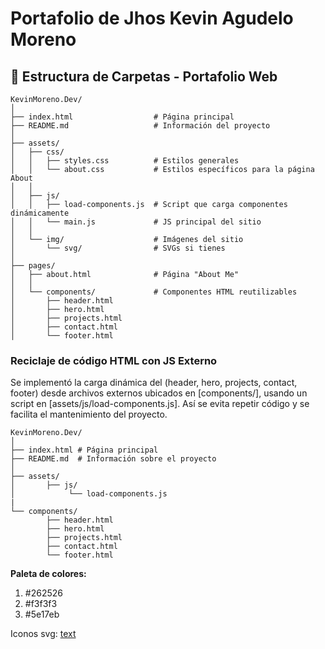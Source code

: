 # Portafolio de Jhos Kevin Agudelo Moreno

## 📁 Estructura de Carpetas - Portafolio Web

    KevinMoreno.Dev/
    │
    ├── index.html                  # Página principal
    ├── README.md                   # Información del proyecto
    │
    ├── assets/
    │   ├── css/
    │   │   ├── styles.css          # Estilos generales
    │   │   └── about.css           # Estilos específicos para la página About
    │   │
    │   ├── js/
    │   │   ├── load-components.js  # Script que carga componentes dinámicamente
    │   │   └── main.js             # JS principal del sitio
    │   │
    │   └── img/                    # Imágenes del sitio
    │       └── svg/                # SVGs si tienes
    │
    ├── pages/
    │   ├── about.html              # Página "About Me"
    │   │
    │   └── components/             # Componentes HTML reutilizables
    │       ├── header.html
    │       ├── hero.html
    │       ├── projects.html
    │       ├── contact.html
    │       └── footer.html

    
### Reciclaje de código HTML con JS Externo

Se implementó la carga dinámica del (header, hero, projects, contact, footer) desde archivos externos ubicados en [components/], usando un script en [assets/js/load-components.js]. Así se evita repetir código y se facilita el mantenimiento del proyecto.

    KevinMoreno.Dev/
    │
    ├── index.html # Página principal
    ├── README.md  # Información sobre el proyecto
    │
    ├── assets/
    │       ├── js/
    │            └── load-components.js
    |
    └── components/
            ├── header.html
            ├── hero.html 
            ├── projects.html 
            ├── contact.html
            └── footer.html

**Paleta de colores:**

1. #262526
2. #f3f3f3
3. #5e17eb

Iconos svg:
[text](https://simpleicons.org/)
